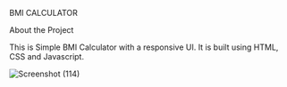 BMI CALCULATOR


About the Project

This is Simple BMI Calculator with a responsive UI. It is built using HTML, CSS and Javascript.


![Screenshot (114)](https://github.com/Alwazf99/BMI_Calculator/assets/130221112/45f83b74-8906-45b5-8703-30a8e6a69d74)
